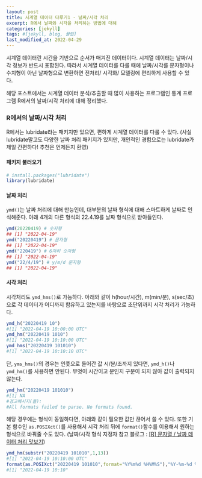 ```yaml
---
layout: post
title: 시계열 데이터 다루기1 - 날짜/시각 처리
excerpt: R에서 날짜와 시각을 처리하는 방법에 대해
categories: [jekyll]
tags: #[jekyll, blog, 꿀팁]
last_modified_at: 2022-04-29
---
```


시계열 데이터란 시간을 기반으로 순서가 매겨진 데이터이다. 시계열 데이터는 날짜/시각 정보가 반드시 포함된다. 따라서 시계열 데이터를 다룰 때에 날짜/시각를 문자형이나 수치형이 아닌 날짜형으로 변환하면 전처리/ 시각화/ 모델링에 편리하게 사용할 수 있다. 

해당 포스트에서는 시계열 데이터 분석/추출할 때 많이 사용하는 프로그램인 통계 프로그램 R에서의 날짜/시각 처리에 대해 정리했다. 

### R에서의 날짜/시각 처리 

R에서는 lubridate라는 패키지만 있으면, 편하게 시계열 데이터를 다룰 수 있다. (사실 lubridate말고도 다양한 날짜 처리 패키지가 있지만, 개인적인 경험으로는 lubridate가 제일 간편하다! 추천은 언제든지 환영)

#### 패키지 불러오기 
```R
# install.packages("lubridate")
library(lubridate)
```

#### 날짜 처리 

`ymd()`는 날짜 처리에 대해 만능인데, 대부분의 날짜 형식에 대해 스마트하게 날짜로 인식해준다. 아래 4개의 다른 형식의 22.4.19를 날짜 형식으로 받아들인다. 
```R
ymd(20220419) # 숫자형
## [1] "2022-04-19"
ymd("20220419") # 문자형
## [1] "2022-04-19"
ymd("220419") # 6자리 숫자형
## [1] "2022-04-19"
ymd("22/4/19") # y/m/d 문자형 
## [1] "2022-04-19"
```

#### 시각 처리 
시각처리도 `ymd_hms()`로 가능하다. 아래와 같이 h(hour/시간), m(min/분), s(sec/초)으로 각 데이터가 어디까지 함유하고 있는지를 바탕으로 초단위까지 시각 처리가 가능하다.
```R
ymd_h("20220419 10") 
#[1] "2022-04-19 10:00:00 UTC"
ymd_hm("20220419 1010") 
#[1] "2022-04-19 10:10:00 UTC"
ymd_hms("20220419 101010") 
#[1] "2022-04-19 10:10:10 UTC"
```
단, `yms_hms()`의 경우는 인풋으로 들어간 값 시/분/초까지 있다면, `ymd_h()`나 `ymd_hm()`를 사용하면 안된다. 무엇이 시간이고 분인지 구분이 되지 않아 값이 출력되지 않는다. 
```R
ymd_hm("20220419 101010") 
#[1] NA
#경고메시지(들): 
#All formats failed to parse. No formats found. 
```
해당 경우에는 형식이 동일하다면, 아래와 같이 필요한 값만 끊어서 쓸 수 있다. 또한 기본 함수인 `as.POSIXct()`를 사용해서 시각 처리 뒤에 `format()`함수를 이용해서 원하는 형식으로 바꿔줄 수도 있다. (날짜/시각 형식 지정자 참고 블로그 : [[R] 문자열 / 날짜 데이터 처리 맛보기](https://velog.io/@yummygyudon/R-%EB%AC%B8%EC%9E%90%EC%97%B4-%EB%82%A0%EC%A7%9C-%EB%8D%B0%EC%9D%B4%ED%84%B0-%EC%B2%98%EB%A6%AC-%EB%A7%9B%EB%B3%B4%EA%B8%B0-feat.%EC%A0%95%EA%B7%9C%ED%91%9C%ED%98%84%EC%8B%9D))
```R
ymd_hm(substr("20220419 101010",1,13)) 
#[1] "2022-04-19 10:10:00 UTC"
format(as.POSIXct("20220419 101010",format="%Y%m%d %H%M%S"),"%Y-%m-%d %H:%M") # "%Y%m%d %H%M%S" -> "%Y-%m-%d %H:%M"
#[1] "2022-04-19 10:10"
```
